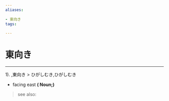 ```yaml
---
aliases:
    
- 東向き
tags:
    
---
```


# 東向き
---
1).
,東向き > ひがしむき,ひがしむき

- facing east
**( Noun;)**
> see also: 
            